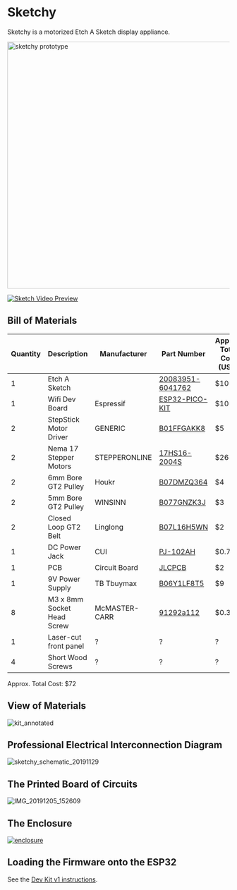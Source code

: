 # Sketchy

Sketchy is a motorized Etch A Sketch display appliance.

<a href="https://user-images.githubusercontent.com/585182/69062387-d80cc680-09e8-11ea-82ab-671f9070fd5e.png">
  <img src="https://user-images.githubusercontent.com/585182/69062387-d80cc680-09e8-11ea-82ab-671f9070fd5e.png" alt="sketchy prototype" width="560" />
</a>

[![Sketch Video Preview](https://user-images.githubusercontent.com/585182/69904980-dc879680-137b-11ea-9b80-bd7f39bab9cc.png)](http://derekenos.com/video/sketchy_20191120.mp4)


## Bill of Materials

| Quantity | Description | Manufacturer | Part Number | Approx. Total Cost (USD) |
| --- | --- | --- | --- | --- |
| 1 | Etch A Sketch | | [20083951-6041762](https://www.amazon.com/gp/product/B01MTS465O) | $10 |
| 1 | Wifi Dev Board | Espressif | [ESP32-PICO-KIT](https://octopart.com/esp32-pico-kit-espressif+systems-91893718) | $10 |
| 2 | StepStick Motor Driver | GENERIC | [B01FFGAKK8](https://www.amazon.com/gp/product/B01FFGAKK8) | $5 |
| 2 | Nema 17 Stepper Motors | STEPPERONLINE | [17HS16-2004S](https://www.amazon.com/gp/product/B00PNEQI7W) | $26 |
| 2 | 6mm Bore GT2 Pulley | Houkr | [B07DMZQ364](https://www.amazon.com/gp/product/B07DMZQ364) | $4 |
| 2 | 5mm Bore GT2 Pulley | WINSINN | [B077GNZK3J](https://www.amazon.com/WINSINN-Aluminum-Synchronous-Timing-Printer/dp/B077GNZK3J) | $3 |
| 2 | Closed Loop GT2 Belt | Linglong | [B07L16H5WN](https://www.amazon.com/gp/product/B07L16H5WN) | $2 |
| 1 | DC Power Jack | CUI |  [PJ-102AH](https://octopart.com/search?q=+PJ-102AH&currency=USD&specs=0) | $0.75 |
| 1 | PCB | Circuit Board | [JLCPCB](https://jlcpcb.com/) | $2 |
| 1 | 9V Power Supply | TB Tbuymax  | [B06Y1LF8T5](https://www.amazon.com/gp/product/B06Y1LF8T5) | $9 |
| 8 | M3 x 8mm Socket Head Screw | McMASTER-CARR | [91292a112](https://www.mcmaster.com/91292a112) | $0.36 |
| 1 | Laser-cut front panel | ? | ? | ? |
| 4 | Short Wood Screws | ? | ? | ? |

Approx. Total Cost: $72

## View of Materials

![kit_annotated](https://user-images.githubusercontent.com/585182/70724063-eb4d4200-1cc7-11ea-83a6-4cd2c58292b6.png)


## Professional Electrical Interconnection Diagram

![sketchy_schematic_20191129](https://user-images.githubusercontent.com/585182/69905911-ebc11100-1388-11ea-8c97-4da41fdfbdd8.png)

## The Printed Board of Circuits

![IMG_20191205_152609](https://user-images.githubusercontent.com/585182/70272850-f6a7e700-1776-11ea-9c5c-71b60466da60.jpg)


## The Enclosure

[![enclosure](https://user-images.githubusercontent.com/585182/69495698-d71bdf00-0e97-11ea-805d-0b5d8ac67879.png)](https://github.com/derekenos/iome/blob/master/appliances/sketchy/enclosure.svg)


## Loading the Firmware onto the ESP32

See the [Dev Kit v1 instructions](https://github.com/derekenos/iome/tree/master/dev_kits/v1#loading-the-firmware-onto-the-esp32).

